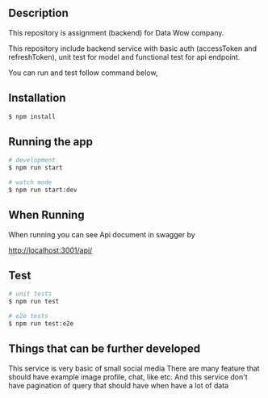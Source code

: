 ## Description

This repository is assignment (backend) for Data Wow company.

This repository include backend service with basic auth (accessToken and refreshToken),
unit test for model and functional test for api endpoint.

You can run and test follow command below,


## Installation

```bash
$ npm install
```

## Running the app

```bash
# development
$ npm run start

# watch mode
$ npm run start:dev


```

## When Running


When running you can see Api document in swagger by

[http://localhost:3001/api/](http://localhost:3001/api/)




## Test

```bash
# unit tests
$ npm run test

# e2e tests
$ npm run test:e2e

```


## Things that can be further developed

This service is very basic of small social media
There are many feature that should have example image profile, chat, like etc.
And this service don't have pagination of query that should have when have a lot of data

